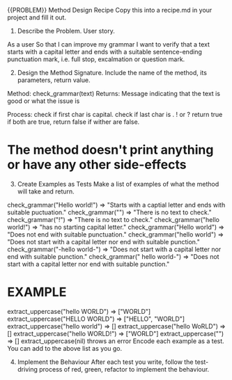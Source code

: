 {{PROBLEM}} Method Design Recipe
Copy this into a recipe.md in your project and fill it out.

1. Describe the Problem. User story.

As a user
So that I can improve my grammar
I want to verify that a text starts with a capital letter and ends with a suitable sentence-ending punctuation mark, i.e. full stop, excalmation or question mark.

2. Design the Method Signature. Include the name of the method, its parameters, return value.

Method: check_grammar(text)
Returns: Message indicating that the text is good or what the issue is

Process:
check if first char is capital.
check if last char is . ! or ?
return true if both are true, return false if wither are false.

# The method doesn't print anything or have any other side-effects

3. Create Examples as Tests
   Make a list of examples of what the method will take and return.

check_grammar("Hello world!") => "Starts with a captial letter and ends with suitable puctuation."
check_grammar("") => "There is no text to check."
check_grammar("!") => "There is no text to check."
check_grammar("hello world!") => "has no starting capital letter."
check_grammar("Hello world") => "Does not end with suitable punctuation."
check_grammar("hello world") => "Does not start with a capital letter nor end with suitable punction."
check_grammar("-hello world-") => "Does not start with a capital letter nor end with suitable punction."
check_grammar(" hello world-") => "Does not start with a capital letter nor end with suitable punction."

# EXAMPLE

extract_uppercase("hello WORLD") => ["WORLD"]
extract_uppercase("HELLO WORLD") => ["HELLO", "WORLD"]
extract_uppercase("hello world") => []
extract_uppercase("hello WoRLD") => []
extract_uppercase("hello WORLD!") => ["WORLD"]
extract_uppercase("") => []
extract_uppercase(nil) throws an error
Encode each example as a test. You can add to the above list as you go.

4. Implement the Behaviour
   After each test you write, follow the test-driving process of red, green, refactor to implement the behaviour.
